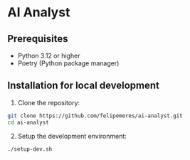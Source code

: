 # AI Analyst

## Prerequisites

- Python 3.12 or higher
- Poetry (Python package manager)

## Installation for local development

1. Clone the repository:
```bash
git clone https://github.com/felipemeres/ai-analyst.git
cd ai-analyst
```

2. Setup the development environment:
```bash
./setup-dev.sh
```